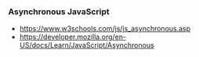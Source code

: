 ### Asynchronous JavaScript

- https://www.w3schools.com/js/js_asynchronous.asp
- https://developer.mozilla.org/en-US/docs/Learn/JavaScript/Asynchronous